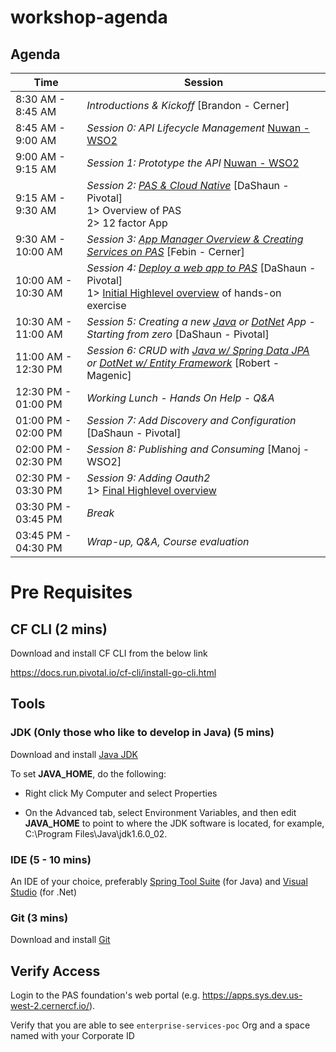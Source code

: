 # workshop-agenda

## Agenda

Time | Session
---- | -------
8:30 AM - 8:45 AM   | _Introductions & Kickoff_ [Brandon - Cerner]
8:45 AM - 9:00 AM   | _Session 0: API Lifecycle Management_ [Nuwan - WSO2](https://docs.google.com/presentation/d/1R_HXtXGPwvIMQc-3kFJmmf_tsZMr1Li4LWVDVdkv4wQ/edit?usp=sharing)
9:00 AM - 9:15 AM   | _Session 1: Prototype the API_ [Nuwan - WSO2](https://docs.google.com/presentation/d/1R_HXtXGPwvIMQc-3kFJmmf_tsZMr1Li4LWVDVdkv4wQ/edit?usp=sharing)
9:15 AM - 9:30 AM   | _Session 2: [PAS & Cloud Native]()_ [DaShaun - Pivotal] <br>1> Overview of PAS <br>2> 12 factor App
9:30 AM - 10:00 AM   | _Session 3: [App Manager Overview & Creating Services on PAS](https://github.com/cts-workshop-02-2019/creating-services#apps-manager-overview)_ [Febin - Cerner]
10:00 AM - 10:30 AM   | _Session 4: [Deploy a web app to PAS](https://github.com/cts-workshop-02-2019/angular7-m0#simple-frontend)_ [DaShaun - Pivotal] <br>1> [Initial Highlevel overview](https://github.com/cts-workshop-02-2019/api-design/blob/master/README.md#initial-state) of hands-on exercise
10:30 AM - 11:00 AM | _Session 5: Creating a new [Java](https://github.com/cts-workshop-02-2019/spring-employee-service-m1#session-1---hello-world) or [DotNet](https://github.com/cts-workshop-02-2019/dotnet-employee-service-m1#session-1---hello-world) App - Starting from zero_ [DaShaun - Pivotal]
11:00 AM - 12:30 PM | _Session 6: CRUD with [Java w/ Spring Data JPA](https://github.com/cts-workshop-02-2019/spring-employee-service-m2#spring-employee-service-m2) or [DotNet w/ Entity Framework](https://github.com/cts-workshop-02-2019/dotnet-employee-service-m2#dotnet-employee-service-m2)_ [Robert - Magenic]
12:30 PM - 01:00 PM  | _Working Lunch - Hands On Help - Q&A_
01:00 PM - 02:00 PM | _Session 7: Add Discovery and Configuration_ [DaShaun - Pivotal]
02:00 PM - 02:30 PM   | _Session 8: Publishing and Consuming_ [Manoj - WSO2]
02:30 PM - 03:30 PM   | _Session 9: Adding Oauth2_ <br>1> [Final Highlevel overview](https://github.com/cts-workshop-02-2019/api-design/blob/master/README.md#final-state)
03:30 PM - 03:45 PM   | _Break_
03:45 PM - 04:30 PM   | _Wrap-up, Q&A, Course evaluation_

# Pre Requisites

## CF CLI (2 mins)

Download and install CF CLI from the below link

https://docs.run.pivotal.io/cf-cli/install-go-cli.html

## Tools

### JDK (Only those who like to develop in Java) (5 mins)

Download and install [Java JDK](https://www.oracle.com/technetwork/java/javase/downloads/jdk8-downloads-2133151.html)

To set __JAVA_HOME__, do the following:

* Right click My Computer and select Properties

* On the Advanced tab, select Environment Variables, and then edit __JAVA_HOME__ to point to where the JDK software is located, for example, C:\Program Files\Java\jdk1.6.0_02.

### IDE (5 - 10 mins)

An IDE of your choice, preferably [Spring Tool Suite](https://spring.io/tools) (for Java) and  [Visual Studio](https://visualstudio.microsoft.com/downloads/) (for .Net)

### Git (3 mins)

Download and install [Git](https://git-scm.com/downloads)


## Verify Access

Login to the PAS foundation's web portal (e.g. https://apps.sys.dev.us-west-2.cernercf.io/).

Verify that you are able to see `enterprise-services-poc` Org and a space named with your Corporate ID
